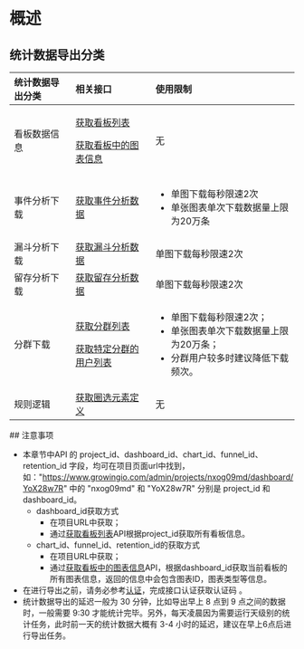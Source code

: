 # 概述

## 统计数据导出分类

<table>
  <thead>
    <tr>
      <th style="text-align:left">&#x7EDF;&#x8BA1;&#x6570;&#x636E;&#x5BFC;&#x51FA;&#x5206;&#x7C7B;</th>
      <th
      style="text-align:left">&#x76F8;&#x5173;&#x63A5;&#x53E3;</th>
        <th style="text-align:left">&#x4F7F;&#x7528;&#x9650;&#x5236;</th>
    </tr>
  </thead>
  <tbody>
    <tr>
      <td style="text-align:left">&#x770B;&#x677F;&#x6570;&#x636E;&#x4FE1;&#x606F;</td>
      <td style="text-align:left">
        <p><a href="definition/get-charts.md">&#x83B7;&#x53D6;&#x770B;&#x677F;&#x5217;&#x8868;</a>
        </p>
        <p><a href="definition/get-chartinfo.md">&#x83B7;&#x53D6;&#x770B;&#x677F;&#x4E2D;&#x7684;&#x56FE;&#x8868;&#x4FE1;&#x606F;</a>
        </p>
      </td>
      <td style="text-align:left">&#x65E0;</td>
    </tr>
    <tr>
      <td style="text-align:left">&#x4E8B;&#x4EF6;&#x5206;&#x6790;&#x4E0B;&#x8F7D;</td>
      <td style="text-align:left"><a href="definition/getevent.md">&#x83B7;&#x53D6;&#x4E8B;&#x4EF6;&#x5206;&#x6790;&#x6570;&#x636E;</a>
      </td>
      <td style="text-align:left">
        <ul>
          <li>&#x5355;&#x56FE;&#x4E0B;&#x8F7D;&#x6BCF;&#x79D2;&#x9650;&#x901F;2&#x6B21;</li>
          <li>&#x5355;&#x5F20;&#x56FE;&#x8868;&#x5355;&#x6B21;&#x4E0B;&#x8F7D;&#x6570;&#x636E;&#x91CF;&#x4E0A;&#x9650;&#x4E3A;20&#x4E07;&#x6761;</li>
        </ul>
      </td>
    </tr>
    <tr>
      <td style="text-align:left">&#x6F0F;&#x6597;&#x5206;&#x6790;&#x4E0B;&#x8F7D;</td>
      <td style="text-align:left"><a href="definition/getfunnel.md">&#x83B7;&#x53D6;&#x6F0F;&#x6597;&#x5206;&#x6790;&#x6570;&#x636E;</a>
      </td>
      <td style="text-align:left">&#x5355;&#x56FE;&#x4E0B;&#x8F7D;&#x6BCF;&#x79D2;&#x9650;&#x901F;2&#x6B21;</td>
    </tr>
    <tr>
      <td style="text-align:left">&#x7559;&#x5B58;&#x5206;&#x6790;&#x4E0B;&#x8F7D;</td>
      <td style="text-align:left"><a href="definition/get-retention.md">&#x83B7;&#x53D6;&#x7559;&#x5B58;&#x5206;&#x6790;&#x6570;&#x636E;</a>
      </td>
      <td style="text-align:left">&#x5355;&#x56FE;&#x4E0B;&#x8F7D;&#x6BCF;&#x79D2;&#x9650;&#x901F;2&#x6B21;</td>
    </tr>
    <tr>
      <td style="text-align:left">&#x5206;&#x7FA4;&#x4E0B;&#x8F7D;</td>
      <td style="text-align:left">
        <p><a href="definition/get-segm.md">&#x83B7;&#x53D6;&#x5206;&#x7FA4;&#x5217;&#x8868;</a>
        </p>
        <p><a href="definition/get-segmentations.md">&#x83B7;&#x53D6;&#x7279;&#x5B9A;&#x5206;&#x7FA4;&#x7684;&#x7528;&#x6237;&#x5217;&#x8868;</a>
        </p>
      </td>
      <td style="text-align:left">
        <ul>
          <li>&#x5355;&#x56FE;&#x4E0B;&#x8F7D;&#x6BCF;&#x79D2;&#x9650;&#x901F;2&#x6B21;&#xFF1B;</li>
          <li>&#x5355;&#x5F20;&#x56FE;&#x8868;&#x5355;&#x6B21;&#x4E0B;&#x8F7D;&#x6570;&#x636E;&#x91CF;&#x4E0A;&#x9650;&#x4E3A;20&#x4E07;&#x6761;&#xFF1B;</li>
          <li>&#x5206;&#x7FA4;&#x7528;&#x6237;&#x8F83;&#x591A;&#x65F6;&#x5EFA;&#x8BAE;&#x964D;&#x4F4E;&#x4E0B;&#x8F7D;&#x9891;&#x6B21;&#x3002;</li>
        </ul>
      </td>
    </tr>
    <tr>
      <td style="text-align:left">&#x89C4;&#x5219;&#x903B;&#x8F91;</td>
      <td style="text-align:left"><a href="definition/get-auto.md">&#x83B7;&#x53D6;&#x5708;&#x9009;&#x5143;&#x7D20;&#x5B9A;&#x4E49;</a>
      </td>
      <td style="text-align:left">&#x65E0;</td>
    </tr>
  </tbody>
</table>## 注意事项

* 本章节中API 的 project\_id、dashboard\_id、chart\_id、funnel\_id、retention\_id 字段，均可在项目页面url中找到，如："https://www.growingio.com/admin/projects/nxog09md/dashboard/YoX28w7R" 中的 "nxog09md" 和 "YoX28w7R" 分别是 project\_id 和dashboard\_id。
  * dashboard\_id获取方式
    * 在项目URL中获取；
    * 通过[获取看板列表](definition/get-charts.md)API根据project\_id获取所有看板信息。
  * chart\_id、funnel\_id、retention\_id的获取方式
    * 在项目URL中获取；
    * 通过[获取看板中的图表信息](definition/get-chartinfo.md)API，根据dashboard\_id获取当前看板的所有图表信息，返回的信息中会包含图表ID，图表类型等信息。
* 在进行导出之前，请务必参考[认证](../authenticate/)，完成接口认证获取认证码 。
* 统计数据导出的延迟一般为 30 分钟，比如导出早上 8 点到 9 点之间的数据时，一般需要 9:30 才能统计完毕。另外，每天凌晨因为需要运行天级别的统计任务，此时前一天的统计数据大概有 3-4 小时的延迟，建议在早上6点后进行导出任务。

